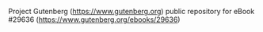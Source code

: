 Project Gutenberg (https://www.gutenberg.org) public repository for eBook #29636 (https://www.gutenberg.org/ebooks/29636)
